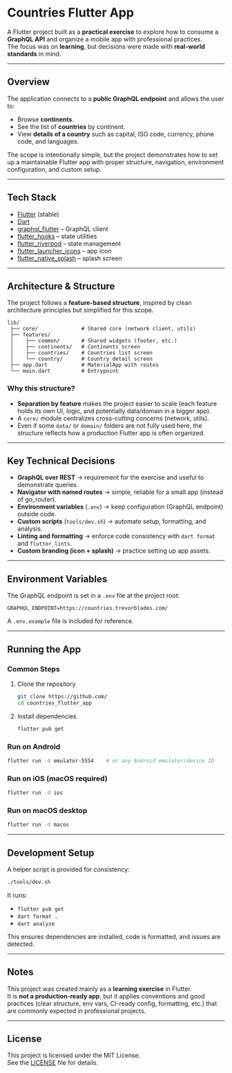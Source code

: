 # Countries Flutter App

A Flutter project built as a **practical exercise** to explore how to consume a **GraphQL API** and organize a mobile app with professional practices.  
The focus was on **learning**, but decisions were made with **real-world standards** in mind.

---

## Overview

The application connects to a **public GraphQL endpoint** and allows the user to:

-   Browse **continents**.
-   See the list of **countries** by continent.
-   View **details of a country** such as capital, ISO code, currency, phone code, and languages.

The scope is intentionally simple, but the project demonstrates how to set up a maintainable Flutter app with proper structure, navigation, environment configuration, and custom setup.

---

## Tech Stack

-   [Flutter](https://flutter.dev) (stable)
-   [Dart](https://dart.dev)
-   [graphql_flutter](https://pub.dev/packages/graphql_flutter) – GraphQL client
-   [flutter_hooks](https://pub.dev/packages/flutter_hooks) – state utilities
-   [flutter_riverpod](https://pub.dev/packages/flutter_riverpod) – state management
-   [flutter_launcher_icons](https://pub.dev/packages/flutter_launcher_icons) – app icon
-   [flutter_native_splash](https://pub.dev/packages/flutter_native_splash) – splash screen

---

## Architecture & Structure

The project follows a **feature-based structure**, inspired by clean architecture principles but simplified for this scope.

```
lib/
 ├── core/              # Shared core (network client, utils)
 ├── features/
 │    ├── common/       # Shared widgets (footer, etc.)
 │    ├── continents/   # Continents screen
 │    ├── countries/    # Countries list screen
 │    └── country/      # Country detail screen
 ├── app.dart           # MaterialApp with routes
 └── main.dart          # Entrypoint
```

### Why this structure?

-   **Separation by feature** makes the project easier to scale (each feature holds its own UI, logic, and potentially data/domain in a bigger app).
-   A `core/` module centralizes cross-cutting concerns (network, utils).
-   Even if some `data/` or `domain/` folders are not fully used here, the structure reflects how a production Flutter app is often organized.

---

## Key Technical Decisions

-   **GraphQL over REST** → requirement for the exercise and useful to demonstrate queries.
-   **Navigator with named routes** → simple, reliable for a small app (instead of go_router).
-   **Environment variables** (`.env`) → keep configuration (GraphQL endpoint) outside code.
-   **Custom scripts** (`tools/dev.sh`) → automate setup, formatting, and analysis.
-   **Linting and formatting** → enforce code consistency with `dart format` and `flutter_lints`.
-   **Custom branding (icon + splash)** → practice setting up app assets.

---

## Environment Variables

The GraphQL endpoint is set in a `.env` file at the project root:

```env
GRAPHQL_ENDPOINT=https://countries.trevorblades.com/
```

A `.env.example` file is included for reference.

---

## Running the App

### Common Steps

1. Clone the repository
    ```bash
    git clone https://github.com/
    cd countries_flutter_app
    ```
2. Install dependencies
    ```bash
    flutter pub get
    ```

### Run on Android

```bash
flutter run -d emulator-5554    # or any Android emulator/device ID
```

### Run on iOS (macOS required)

```bash
flutter run -d ios
```

### Run on macOS desktop

```bash
flutter run -d macos
```

---

## Development Setup

A helper script is provided for consistency:

```bash
./tools/dev.sh
```

It runs:

-   `flutter pub get`
-   `dart format .`
-   `dart analyze`

This ensures dependencies are installed, code is formatted, and issues are detected.

---

## Notes

This project was created mainly as a **learning exercise** in Flutter.  
It is **not a production-ready app**, but it applies conventions and good practices (clear structure, env vars, CI-ready config, formatting, etc.) that are commonly expected in professional projects.

---

## License

This project is licensed under the MIT License.  
See the [LICENSE](LICENSE) file for details.
